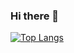 ﻿### Hi there 👋

<!--
**sjmignot/sjmignot** is a ✨ _special_ ✨ repository because its `README.md` (this file) appears on your GitHub profile.

Here are some ideas to get you started:

- 🔭 I’m currently working on ...
- 🌱 I’m currently learning ...
- 👯 I’m looking to collaborate on ...
- 🤔 I’m looking for help with ...
- 💬 Ask me about ...
- 📫 How to reach me: ...
- 😄 Pronouns: ...
- ⚡ Fun fact: ...
-->

[![Top Langs](https://github-readme-stats.vercel.app/api/top-langs/?username=sjmignot&layout=compact&theme=vision-friendly-darks&hide=html,css.jupyter%20notebook)](https://github.com/anuraghazra/github-readme-stat)
﻿
